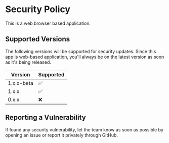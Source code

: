 # Security Policy

This is a web browser based application.

## Supported Versions

The following versions will be supported for security updates. Since this app is web-based application, you'll always be on the latest version as soon as it's being released.

| Version    | Supported          |
| ---------- | ------------------ |
| 1.x.x-beta | :white_check_mark: |
| 1.x.x      | :white_check_mark: |
| 0.x.x      | :x:                |

## Reporting a Vulnerability

If found any security vulnerability, let the team know as soon as possible by opening an issue or report it privately through GitHub.

